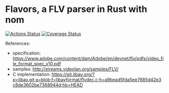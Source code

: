 # Flavors, a FLV parser in Rust with nom

[![Actions Status](https://github.com/rust-av/flavors/workflows/flavors/badge.svg)](https://github.com/rust-av/flavors/actions)
[![Coverage Status](https://coveralls.io/repos/Geal/flavors/badge.svg?branch=master)](https://coveralls.io/r/Geal/flavors?branch=master)

References:
- specification: https://www.adobe.com/content/dam/Adobe/en/devnet/flv/pdfs/video_file_format_spec_v10.pdf
- samples: http://streams.videolan.org/samples/FLV/
- C implementation: https://git.libav.org/?p=libav.git;a=blob;f=libavformat/flvdec.c;h=a9bead5fda5ee7685d42e3c8de3602be7368944d;hb=HEAD
